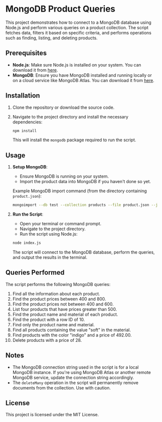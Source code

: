 # MongoDB Product Queries

This project demonstrates how to connect to a MongoDB database using Node.js and perform various queries on a product collection. The script fetches data, filters it based on specific criteria, and performs operations such as finding, listing, and deleting products.

## Prerequisites

- **Node.js**: Make sure Node.js is installed on your system. You can download it from [here](https://nodejs.org/).
- **MongoDB**: Ensure you have MongoDB installed and running locally or on a cloud service like MongoDB Atlas. You can download it from [here](https://www.mongodb.com/try/download/community).

## Installation

1. Clone the repository or download the source code.

2. Navigate to the project directory and install the necessary dependencies:

    ```bash
    npm install
    ```

    This will install the `mongodb` package required to run the script.

## Usage

1. **Setup MongoDB**: 
    - Ensure MongoDB is running on your system.
    - Import the product data into MongoDB if you haven't done so yet.

    Example MongoDB import command (from the directory containing `product.json`):
    ```bash
    mongoimport --db test --collection products --file product.json --jsonArray
    ```

2. **Run the Script**:
    - Open your terminal or command prompt.
    - Navigate to the project directory.
    - Run the script using Node.js:

    ```bash
    node index.js
    ```

    The script will connect to the MongoDB database, perform the queries, and output the results in the terminal.

## Queries Performed

The script performs the following MongoDB queries:

1. Find all the information about each product.
2. Find the product prices between 400 and 800.
3. Find the product prices not between 400 and 600.
4. List four products that have prices greater than 500.
5. Find the product name and material of each product.
6. Find the product with a row ID of 10.
7. Find only the product name and material.
8. Find all products containing the value "soft" in the material.
9. Find products with the color "indigo" and a price of 492.00.
10. Delete products with a price of 28.

## Notes

- The MongoDB connection string used in the script is for a local MongoDB instance. If you're using MongoDB Atlas or another remote MongoDB service, update the connection string accordingly.
- The `deleteMany` operation in the script will permanently remove documents from the collection. Use with caution.

## License

This project is licensed under the MIT License.
